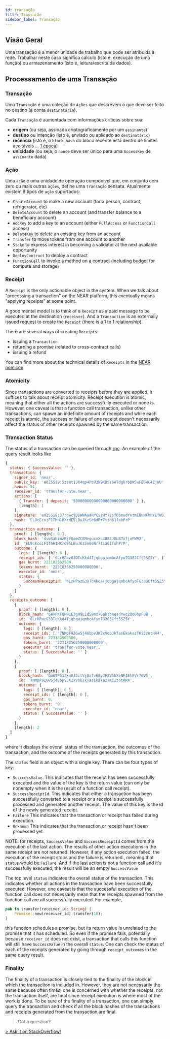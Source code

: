 ```yaml
---
id: transação
title: Transação
sidebar_label: Transação
---
```


## Visão Geral

Uma transação é a menor unidade de trabalho que pode ser atribuída à rede. Trabalhar neste caso significa cálculo (isto é, execução de uma função) ou armazenamento (isto é, leitura/escrita de dados).

## Processamento de uma Transação

### Transação

Uma `Transação` é uma coleção de `Ações` que descrevem o que deve ser feito no destino (a conta `destinatária`).

Cada `Transação` é aumentada com informações críticas sobre sua:

- **origem** (ou seja, assinada criptograficamente por um `assinante`)
- **destino** ou intenção (isto é, enviado ou aplicado ao `destinatário`)
- **recência** (isto é, o `block_hash` do bloco recente está dentro de limites aceitáveis ... [1 época](/docs/concepts/epoch))
- **unicidade** (ou seja, o `nonce` deve ser único para uma `AccessKey` de `assinante` dada)

### Ação

Uma `ação` é uma unidade de operação componível que, em conjunto com zero ou mais outras `ações`, define uma `transação` sensata. Atualmente existem 8 tipos de `ação` suportados:

- `CreateAccount` to make a new account (for a person, contract, refrigerator, etc)
- `DeleteAccount` to delete an account (and transfer balance to a beneficiary account)
- `AddKey` to add a key to an account (either `FullAccess` or `FunctionCall` access)
- `DeleteKey` to delete an existing key from an account
- `Transfer` to move tokens from one account to another
- `Stake` to express interest in becoming a validator at the next available opportunity
- `DeployContract` to deploy a contract
- `FunctionCall` to invoke a method on a contract (including budget for compute and storage)

### Receipt

A `Receipt` is the only actionable object in the system. When we talk about "processing a transaction" on the NEAR platform, this eventually means "applying receipts" at some point.

A good mental model is to think of a `Receipt` as a paid message to be executed at the destination (`receiver`). And a `Transaction` is an externally issued request to create the `Receipt` (there is a 1 to 1 relationship).

There are several ways of creating `Receipts`:

- issuing a `Transaction`
- returning a promise (related to cross-contract calls)
- issuing a refund

You can find more about the technical details of `Receipts` in the [NEAR nomicon](https://nomicon.io/RuntimeSpec/Receipts.html)

### Atomicity

Since transactions are converted to receipts before they are applied, it suffices to talk about receipt atomicity. Receipt execution is atomic, meaning that either all the actions are successfully executed or none is. However, one caveat is that a function call transaction, unlike other transactions, can spawn an indefinite amount of receipts and while each receipt is atomic, the success or failure of one receipt doesn't necessarily affect the status of other receipts spawned by the same transaction.

### Transaction Status

The status of a transaction can be queried through [rpc](/docs/api/rpc). An example of the query result looks like

```javascript
{
  status: { SuccessValue: '' },
  transaction: {
    signer_id: 'near',
    public_key: 'ed25519:5zset1JX4qp4PcR3N9KDSY6ATdgkrbBW5wFBGWC4ZjnU',
    nonce: 51,
    receiver_id: 'transfer-vote.near',
    actions: [
      { Transfer: { deposit: '50000000000000000000000000' } },
      [length]: 1
    ],
    signature: 'ed25519:37rcwcjDBWWAaaRYCazHY72sfDbmudYvtmEBHMFmhYEfWD3mbrgrtYs5nVh9gzRUESELRDET9g72LnAD2BWdSgKu',
    hash: 'EL9cEcoiF1ThH1HXrdE5LBuJKzSe6dRr7tia61fohPrP'
  },
  transaction_outcome: {
    proof: [ [length]: 0 ],
    block_hash: 'dvwSabiWzRjfQamZCEMeguxxXL4885JGU87xfjoPWR2',
    id: 'EL9cEcoiF1ThH1HXrdE5LBuJKzSe6dRr7tia61fohPrP',
    outcome: {
      logs: [ [length]: 0 ],
      receipt_ids: [ '6LrHPazG3DTcKkd4TjqbgajqmbcAfyoTG383Cft5SZ5Y', [length]: 1 ],
      gas_burnt: 223182562500,
      tokens_burnt: '22318256250000000000',
      executor_id: 'near',
      status: {
        SuccessReceiptId: '6LrHPazG3DTcKkd4TjqbgajqmbcAfyoTG383Cft5SZ5Y'
      }
    }
  },
  receipts_outcome: [
    {
      proof: [ [length]: 0 ],
      block_hash: '6evPKFQRw1E3gH9L1d59mz7GahsbnqsdYwcZQo8hpFQB',
      id: '6LrHPazG3DTcKkd4TjqbgajqmbcAfyoTG383Cft5SZ5Y',
      outcome: {
        logs: [ [length]: 0 ],
        receipt_ids: [ '7NMpF9ZGwSj48bpvJK2xVobJkTasEkakazTKi2zotHR4', [length]: 1 ],
        gas_burnt: 223182562500,
        tokens_burnt: '22318256250000000000',
        executor_id: 'transfer-vote.near',
        status: { SuccessValue: '' }
      }
    },
    {
      proof: [ [length]: 0 ],
      block_hash: 'Gm6TFS1ZxmA45itVj8a7vE8yJF8V5hXeNF1EhEVr7GVS',
      id: '7NMpF9ZGwSj48bpvJK2xVobJkTasEkakazTKi2zotHR4',
      outcome: {
        logs: [ [length]: 0 ],
        receipt_ids: [ [length]: 0 ],
        gas_burnt: 0,
        tokens_burnt: '0',
        executor_id: 'near',
        status: { SuccessValue: '' }
      }
    },
    [length]: 2
  ]
}
```

where it displays the overall status of the transaction, the outcomes of the transaction, and the outcome of the receipts generated by this transaction.

The `status` field is an object with a single key. There can be four types of key:

- `SucccessValue`. This indicates that the receipt has been successfully executed and the value of the key is the return value (can only be nonempty when it is the result of a function call receipt).
- `SuccessReceiptId`. This indicates that either a transaction has been successfully converted to a receipt or a receipt is successfully processed and generated another receipt. The value of this key is the id of the newly generated receipt.
- `Failure` This indicates that the transaction or receipt has failed during execution.
- `Unknown` This indicates that the transaction or receipt hasn't been processed yet.

NOTE: for receipts, `SuccessValue` and `SuccessReceiptId` comes from the execution of the last action. The results of other action executions in the same receipt are not returned. However, if any action execution failed, the execution of the receipt stops and the failure is returned., meaning that `status` would be `Failure`. And if the last action is not a function call and it's successfully executed, the result will be an empty `SuccessValue`

The top level `status` indicates the overall status of the transaction. This indicates whether all actions in the transaction have been successfully executed. However, one caveat is that the successful execution of the function call does not necessarily mean that the receipts spawned from the function call are all successfully executed. For example,

```rust
pub fn transfer(receiver_id: String) {
    Promise::new(receiver_id).transfer(10);
}
```

this function schedules a promise, but its return value is unrelated to the promise that it has scheduled. So even if the promise fails, potentially because `receiver_id` does not exist, a transaction that calls this function will still have `SuccessValue` in the overall `status`. One can check the status of each of the receipts generated by going through `receipt_outcomes` in the same query result.

### Finality

The finality of a transaction is closely tied to the finality of the block in which the transaction is included in. However, they are not necessarily the same because often times, one is concerned with whether the receipts, not the transaction itself, are final since receipt execution is where most of the work is done. To be sure of the finality of a transaction, one can simply query the transaction and check if all the block hashes of the transactions and receipts generated from the transaction are final.

> Got a question?
   <a href="https://stackoverflow.com/questions/tagged/nearprotocol">
> <h8>Ask it on StackOverflow!</h8></a>
